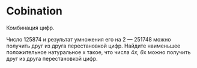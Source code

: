 # Cobination
Комбинация цифр.

Число 125874 и результат умножения его на 2 — 251748 можно получить друг из друга перестановкой цифр.
Найдите наименьшее положительное натуральное x такое, что числа 4*x, 6*x можно получить друг из друга перестановкой цифр.
